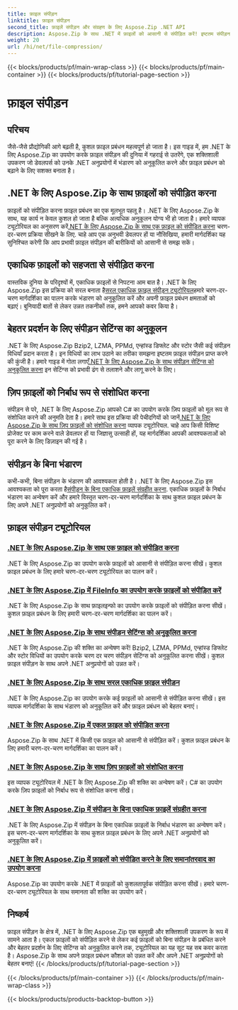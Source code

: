 ```yaml
---
title: फ़ाइल संपीड़न
linktitle: फ़ाइल संपीड़न
second_title: फ़ाइलें संपीड़न और संग्रहण के लिए Aspose.Zip .NET API
description: Aspose.Zip के साथ .NET में फ़ाइलों को आसानी से संपीड़ित करें! इष्टतम संपीड़न सेटिंग्स के लिए Bzip2, LZMA, PPMd, Deflate और Store विधियों का उपयोग करके चरण-दर-चरण फ़ाइल प्रबंधन सीखें।
weight: 20
url: /hi/net/file-compression/
---
```


{{< blocks/products/pf/main-wrap-class >}}
{{< blocks/products/pf/main-container >}}
{{< blocks/products/pf/tutorial-page-section >}}

# फ़ाइल संपीड़न


## परिचय

जैसे-जैसे प्रौद्योगिकी आगे बढ़ती है, कुशल फ़ाइल प्रबंधन महत्वपूर्ण हो जाता है। इस गाइड में, हम .NET के लिए Aspose.Zip का उपयोग करके फ़ाइल संपीड़न की दुनिया में गहराई से उतरेंगे, एक शक्तिशाली उपकरण जो डेवलपर्स को उनके .NET अनुप्रयोगों में भंडारण को अनुकूलित करने और फ़ाइल प्रबंधन को बढ़ाने के लिए सशक्त बनाता है।

## .NET के लिए Aspose.Zip के साथ फ़ाइलों को संपीड़ित करना
 फ़ाइलों को संपीड़ित करना फ़ाइल प्रबंधन का एक मूलभूत पहलू है। .NET के लिए Aspose.Zip के साथ, यह कार्य न केवल कुशल हो जाता है बल्कि अत्यधिक अनुकूलन योग्य भी हो जाता है। हमारे व्यापक ट्यूटोरियल का अनुसरण करें[.NET के लिए Aspose.Zip के साथ एक फ़ाइल को संपीड़ित करना](./compress-file/) चरण-दर-चरण प्रक्रिया सीखने के लिए. चाहे आप एक अनुभवी डेवलपर हों या नौसिखिया, हमारी मार्गदर्शिका यह सुनिश्चित करेगी कि आप प्रभावी फ़ाइल संपीड़न की बारीकियों को आसानी से समझ सकें।

## एकाधिक फ़ाइलों को सहजता से संपीड़ित करना
 वास्तविक दुनिया के परिदृश्यों में, एकाधिक फ़ाइलों से निपटना आम बात है। .NET के लिए Aspose.Zip इस प्रक्रिया को सरल बनाता है[सरल एकाधिक फ़ाइल संपीड़न ट्यूटोरियल](./compress-multiple-files/)हमारे चरण-दर-चरण मार्गदर्शिका का पालन करके भंडारण को अनुकूलित करें और अपनी फ़ाइल प्रबंधन क्षमताओं को बढ़ाएं। बुनियादी बातों से लेकर उन्नत तकनीकों तक, हमने आपको कवर किया है।

## बेहतर प्रदर्शन के लिए संपीड़न सेटिंग्स का अनुकूलन
 .NET के लिए Aspose.Zip Bzip2, LZMA, PPMd, एन्हांस्ड डिफ्लेट और स्टोर जैसी कई संपीड़न विधियाँ प्रदान करता है। इन विधियों का लाभ उठाने का तरीका समझना इष्टतम फ़ाइल संपीड़न प्राप्त करने की कुंजी है। हमारे गाइड में गोता लगाएँ[.NET के लिए Aspose.Zip के साथ संपीड़न सेटिंग्स को अनुकूलित करना](./optimizing-compression-settings/) इन सेटिंग्स को प्रभावी ढंग से तलाशने और लागू करने के लिए।

## ज़िप फ़ाइलों को निर्बाध रूप से संशोधित करना
 संपीड़न से परे, .NET के लिए Aspose.Zip आपको C# का उपयोग करके ज़िप फ़ाइलों को मूल रूप से संशोधित करने की अनुमति देता है। हमारे साथ इस प्रक्रिया की पेचीदगियों को जानें[.NET के लिए Aspose.Zip के साथ ज़िप फ़ाइलों को संशोधित करना](./modifying-zip-files/) व्यापक ट्यूटोरियल. चाहे आप किसी विशिष्ट प्रोजेक्ट पर काम करने वाले डेवलपर हों या जिज्ञासु उत्साही हों, यह मार्गदर्शिका आपकी आवश्यकताओं को पूरा करने के लिए डिज़ाइन की गई है।

## संपीड़न के बिना भंडारण
कभी-कभी, बिना संपीड़न के भंडारण की आवश्यकता होती है। .NET के लिए Aspose.Zip इस आवश्यकता को पूरा करता है[संपीड़न के बिना एकाधिक फ़ाइलें संग्रहीत करना](./store-multiple-files-no-compression/). एकाधिक फ़ाइलों के निर्बाध भंडारण का अन्वेषण करें और हमारे विस्तृत चरण-दर-चरण मार्गदर्शिका के साथ कुशल फ़ाइल प्रबंधन के लिए अपने .NET अनुप्रयोगों को अनुकूलित करें।

## फ़ाइल संपीड़न ट्यूटोरियल
### [.NET के लिए Aspose.Zip के साथ एक फ़ाइल को संपीड़ित करना](./compress-file/)
.NET के लिए Aspose.Zip का उपयोग करके फ़ाइलों को आसानी से संपीड़ित करना सीखें। कुशल फ़ाइल प्रबंधन के लिए हमारे चरण-दर-चरण ट्यूटोरियल का पालन करें।
### [.NET के लिए Aspose.Zip में FileInfo का उपयोग करके फ़ाइलों को संपीड़ित करें](./compress-files-fileinfo/)
.NET के लिए Aspose.Zip के साथ फ़ाइलइन्फो का उपयोग करके फ़ाइलों को संपीड़ित करना सीखें। कुशल फ़ाइल प्रबंधन के लिए हमारी चरण-दर-चरण मार्गदर्शिका का पालन करें।
### [.NET के लिए Aspose.Zip के साथ संपीड़न सेटिंग्स को अनुकूलित करना](./optimizing-compression-settings/)
.NET के लिए Aspose.Zip की शक्ति का अन्वेषण करें! Bzip2, LZMA, PPMd, एन्हांस्ड डिफ्लेट और स्टोर विधियों का उपयोग करके चरण दर चरण संपीड़न सेटिंग्स को अनुकूलित करना सीखें। कुशल फ़ाइल संपीड़न के साथ अपने .NET अनुप्रयोगों को उन्नत करें।
### [.NET के लिए Aspose.Zip के साथ सरल एकाधिक फ़ाइल संपीड़न](./compress-multiple-files/)
.NET के लिए Aspose.Zip का उपयोग करके कई फ़ाइलों को आसानी से संपीड़ित करना सीखें। इस व्यापक मार्गदर्शिका के साथ भंडारण को अनुकूलित करें और फ़ाइल प्रबंधन को बेहतर बनाएं।
### [.NET के लिए Aspose.Zip में एकल फ़ाइल को संपीड़ित करना](./compress-single-file/)
Aspose.Zip के साथ .NET में किसी एक फ़ाइल को आसानी से संपीड़ित करें। कुशल फ़ाइल प्रबंधन के लिए हमारी चरण-दर-चरण मार्गदर्शिका का पालन करें।
### [.NET के लिए Aspose.Zip के साथ ज़िप फ़ाइलों को संशोधित करना](./modifying-zip-files/)
इस व्यापक ट्यूटोरियल में .NET के लिए Aspose.Zip की शक्ति का अन्वेषण करें। C# का उपयोग करके ज़िप फ़ाइलों को निर्बाध रूप से संशोधित करना सीखें।
### [.NET के लिए Aspose.Zip में संपीड़न के बिना एकाधिक फ़ाइलें संग्रहीत करना](./store-multiple-files-no-compression/)
.NET के लिए Aspose.Zip में संपीड़न के बिना एकाधिक फ़ाइलों के निर्बाध भंडारण का अन्वेषण करें। इस चरण-दर-चरण मार्गदर्शिका के साथ कुशल फ़ाइल प्रबंधन के लिए अपने .NET अनुप्रयोगों को अनुकूलित करें।
### [.NET के लिए Aspose.Zip में फ़ाइलों को संपीड़ित करने के लिए समानांतरवाद का उपयोग करना](./using-parallelism-compress-files/)
Aspose.Zip का उपयोग करके .NET में फ़ाइलों को कुशलतापूर्वक संपीड़ित करना सीखें। हमारे चरण-दर-चरण ट्यूटोरियल के साथ समानता की शक्ति का उपयोग करें।

## निष्कर्ष
फ़ाइल संपीड़न के क्षेत्र में, .NET के लिए Aspose.Zip एक बहुमुखी और शक्तिशाली उपकरण के रूप में सामने आता है। एकल फ़ाइलों को संपीड़ित करने से लेकर कई फ़ाइलों को बिना संपीड़न के प्रबंधित करने और बेहतर प्रदर्शन के लिए सेटिंग्स को अनुकूलित करने तक, ट्यूटोरियल का यह सूट यह सब कवर करता है। Aspose.Zip के साथ अपने फ़ाइल प्रबंधन कौशल को उन्नत करें और अपने .NET अनुप्रयोगों को बेहतर बनाएं!
{{< /blocks/products/pf/tutorial-page-section >}}

{{< /blocks/products/pf/main-container >}}
{{< /blocks/products/pf/main-wrap-class >}}

{{< blocks/products/products-backtop-button >}}
